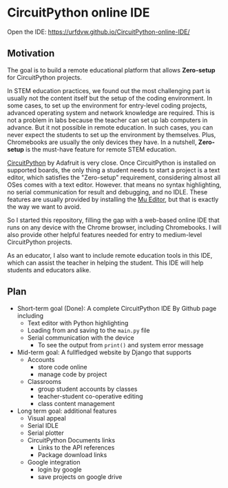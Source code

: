 # CircuitPython online IDE
Open the IDE: https://urfdvw.github.io/CircuitPython-online-IDE/

## Motivation
The goal is to build a remote educational platform that allows **Zero-setup** for CircuitPython projects.

In STEM education practices, we found out the most challenging part is usually not the content itself but the setup of the coding environment. In some cases, to set up the environment for entry-level coding projects, advanced operating system and network knowledge are required. This is not a problem in labs because the teacher can set up lab computers in advance. But it not possible in remote education. In such cases, you can never expect the students to set up the environment by themselves. Plus, Chromebooks are usually the only devices they have. In a nutshell, **Zero-setup** is the must-have feature for remote STEM education.

[CircuitPython](https://circuitpython.org/) by Adafruit is very close. Once CircuitPython is installed on supported boards, the only thing a student needs to start a project is a text editor, which satisfies the "Zero-setup" requirement, considering almost all OSes comes with a text editor. However. that means no syntax highlighting, no serial communication for result and debugging, and no IDLE. These features are usually provided by installing the [Mu Editor](https://codewith.mu/en/), but that is exactly the way we want to avoid.

So I started this repository, filling the gap with a web-based online IDE that runs on any device with the Chrome browser, including Chromebooks. I will also provide other helpful features needed for entry to medium-level CircuitPython projects.

As an educator, I also want to include remote education tools in this IDE, which can assist the teacher in helping the student. This IDE will help students and educators alike.

## Plan
- Short-term goal (Done): A complete CircuitPython IDE By Github page including
    - Text editor with Python highlighting
    - Loading from and saving to the `main.py` file
    - Serial communication with the device
        - To see the output from `print()` and system error message
- Mid-term goal: A fullfledged website by Django that supports
    - Accounts
        - store code online
        - manage code by project
    - Classrooms
        - group student accounts by classes
        - teacher-student co-operative editing
        - class content management
- Long term goal: additional features
    - Visual appeal
    - Serial IDLE
    - Serial plotter
    - CircuitPython Documents links
        - Links to the API references
        - Package download links
    - Google integration
        - login by google
        - save projects on google drive
